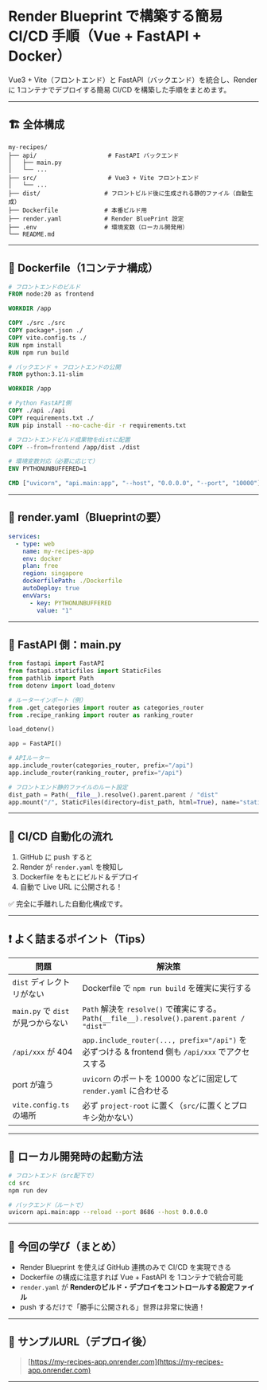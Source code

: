 # Render Blueprint で構築する簡易 CI/CD 手順（Vue + FastAPI + Docker）

Vue3 + Vite（フロントエンド）と FastAPI（バックエンド）を統合し、Render に 1コンテナでデプロイする簡易 CI/CD を構築した手順をまとめます。

---

## 🏗️ 全体構成

```plaintext
my-recipes/
├── api/                    # FastAPI バックエンド
│   ├── main.py
│   └── ...
├── src/                    # Vue3 + Vite フロントエンド
│   └── ... 
├── dist/                  # フロントビルド後に生成される静的ファイル（自動生成）
├── Dockerfile             # 本番ビルド用
├── render.yaml            # Render BluePrint 設定
├── .env                   # 環境変数（ローカル開発用）
└── README.md
````

---

## 🔧 Dockerfile（1コンテナ構成）

```Dockerfile
# フロントエンドのビルド
FROM node:20 as frontend

WORKDIR /app

COPY ./src ./src
COPY package*.json ./
COPY vite.config.ts ./
RUN npm install
RUN npm run build

# バックエンド + フロントエンドの公開
FROM python:3.11-slim

WORKDIR /app

# Python FastAPI側
COPY ./api ./api
COPY requirements.txt ./
RUN pip install --no-cache-dir -r requirements.txt

# フロントエンドビルド成果物をdistに配置
COPY --from=frontend /app/dist ./dist

# 環境変数対応（必要に応じて）
ENV PYTHONUNBUFFERED=1

CMD ["uvicorn", "api.main:app", "--host", "0.0.0.0", "--port", "10000"]
```

---

## 📄 render.yaml（Blueprintの要）

```yaml
services:
  - type: web
    name: my-recipes-app
    env: docker
    plan: free
    region: singapore
    dockerfilePath: ./Dockerfile
    autoDeploy: true
    envVars:
      - key: PYTHONUNBUFFERED
        value: "1"
```

---

## 📂 FastAPI 側：main.py

```python
from fastapi import FastAPI
from fastapi.staticfiles import StaticFiles
from pathlib import Path
from dotenv import load_dotenv

# ルーターインポート（例）
from .get_categories import router as categories_router
from .recipe_ranking import router as ranking_router

load_dotenv()

app = FastAPI()

# APIルーター
app.include_router(categories_router, prefix="/api")
app.include_router(ranking_router, prefix="/api")

# フロントエンド静的ファイルのルート設定
dist_path = Path(__file__).resolve().parent.parent / "dist"
app.mount("/", StaticFiles(directory=dist_path, html=True), name="static")
```

---

## 🚀 CI/CD 自動化の流れ

1. GitHub に push すると
2. Render が `render.yaml` を検知し
3. Dockerfile をもとにビルド＆デプロイ
4. 自動で Live URL に公開される！

✅ 完全に手離れした自動化構成です。

---

## ❗ よく詰まるポイント（Tips）

| 問題                         | 解決策                                                                              |
| -------------------------- | -------------------------------------------------------------------------------- |
| `dist` ディレクトリがない           | Dockerfile で `npm run build` を確実に実行する                                            |
| `main.py` で `dist` が見つからない | `Path` 解決を `resolve()` で確実にする。 `Path(__file__).resolve().parent.parent / "dist"` |
| `/api/xxx` が 404           | `app.include_router(..., prefix="/api")` を必ずつける & frontend 側も `/api/xxx` でアクセスする |
| port が違う                   | `uvicorn` のポートを 10000 などに固定して `render.yaml` に合わせる                                |
| `vite.config.ts` の場所       | 必ず `project-root` に置く（`src/`に置くとプロキシ効かない）                                        |

---

## 🧪 ローカル開発時の起動方法

```bash
# フロントエンド（src配下で）
cd src
npm run dev

# バックエンド（ルートで）
uvicorn api.main:app --reload --port 8686 --host 0.0.0.0
```

---

## 📝 今回の学び（まとめ）

* Render Blueprint を使えば GitHub 連携のみで CI/CD を実現できる
* Dockerfile の構成に注意すれば Vue + FastAPI を 1コンテナで統合可能
* `render.yaml` が **Renderのビルド・デプロイをコントロールする設定ファイル**
* push するだけで「勝手に公開される」世界は非常に快適！

---

## 🔗 サンプルURL（デプロイ後）

> [https://my-recipes-app.onrender.com](https://my-recipes-app.onrender.com)

---




